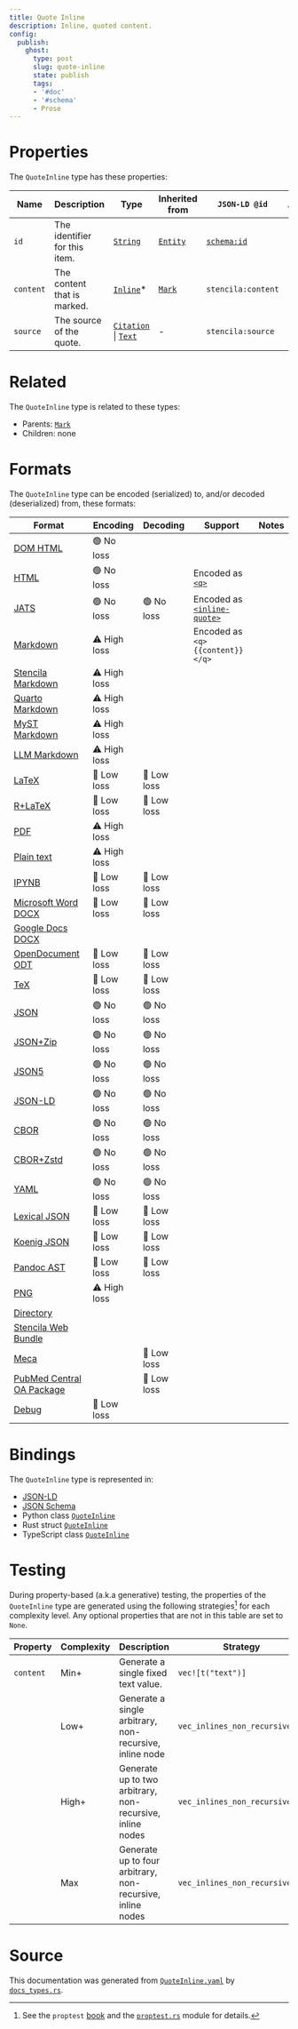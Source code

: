 ```yaml
---
title: Quote Inline
description: Inline, quoted content.
config:
  publish:
    ghost:
      type: post
      slug: quote-inline
      state: publish
      tags:
      - '#doc'
      - '#schema'
      - Prose
---
```


# Properties

The `QuoteInline` type has these properties:

| Name      | Description                   | Type                                                                                                                                     | Inherited from                                                     | `JSON-LD @id`                        | Aliases |
| --------- | ----------------------------- | ---------------------------------------------------------------------------------------------------------------------------------------- | ------------------------------------------------------------------ | ------------------------------------ | ------- |
| `id`      | The identifier for this item. | [`String`](https://stencila.ghost.io/docs/reference/schema/string)                                                                       | [`Entity`](https://stencila.ghost.io/docs/reference/schema/entity) | [`schema:id`](https://schema.org/id) | -       |
| `content` | The content that is marked.   | [`Inline`](https://stencila.ghost.io/docs/reference/schema/inline)*                                                                      | [`Mark`](https://stencila.ghost.io/docs/reference/schema/mark)     | `stencila:content`                   | -       |
| `source`  | The source of the quote.      | [`Citation`](https://stencila.ghost.io/docs/reference/schema/citation) \| [`Text`](https://stencila.ghost.io/docs/reference/schema/text) | -                                                                  | `stencila:source`                    | -       |

# Related

The `QuoteInline` type is related to these types:

- Parents: [`Mark`](https://stencila.ghost.io/docs/reference/schema/mark)
- Children: none

# Formats

The `QuoteInline` type can be encoded (serialized) to, and/or decoded (deserialized) from, these formats:

| Format                                                                              | Encoding     | Decoding   | Support                                                                                                            | Notes |
| ----------------------------------------------------------------------------------- | ------------ | ---------- | ------------------------------------------------------------------------------------------------------------------ | ----- |
| [DOM HTML](https://stencila.ghost.io/docs/reference/formats/dom.html)               | 🟢 No loss    |            |                                                                                                                    |
| [HTML](https://stencila.ghost.io/docs/reference/formats/html)                       | 🟢 No loss    |            | Encoded as [`<q>`](https://developer.mozilla.org/en-US/docs/Web/HTML/Element/q)                                    |
| [JATS](https://stencila.ghost.io/docs/reference/formats/jats)                       | 🟢 No loss    | 🟢 No loss  | Encoded as [`<inline-quote>`](https://jats.nlm.nih.gov/articleauthoring/tag-library/1.3/element/inline-quote.html) |
| [Markdown](https://stencila.ghost.io/docs/reference/formats/md)                     | ⚠️ High loss |            | Encoded as `<q>{{content}}</q>`                                                                                    |
| [Stencila Markdown](https://stencila.ghost.io/docs/reference/formats/smd)           | ⚠️ High loss |            |                                                                                                                    |
| [Quarto Markdown](https://stencila.ghost.io/docs/reference/formats/qmd)             | ⚠️ High loss |            |                                                                                                                    |
| [MyST Markdown](https://stencila.ghost.io/docs/reference/formats/myst)              | ⚠️ High loss |            |                                                                                                                    |
| [LLM Markdown](https://stencila.ghost.io/docs/reference/formats/llmd)               | ⚠️ High loss |            |                                                                                                                    |
| [LaTeX](https://stencila.ghost.io/docs/reference/formats/latex)                     | 🔷 Low loss   | 🔷 Low loss |                                                                                                                    |
| [R+LaTeX](https://stencila.ghost.io/docs/reference/formats/rnw)                     | 🔷 Low loss   | 🔷 Low loss |                                                                                                                    |
| [PDF](https://stencila.ghost.io/docs/reference/formats/pdf)                         | ⚠️ High loss |            |                                                                                                                    |
| [Plain text](https://stencila.ghost.io/docs/reference/formats/text)                 | ⚠️ High loss |            |                                                                                                                    |
| [IPYNB](https://stencila.ghost.io/docs/reference/formats/ipynb)                     | 🔷 Low loss   | 🔷 Low loss |                                                                                                                    |
| [Microsoft Word DOCX](https://stencila.ghost.io/docs/reference/formats/docx)        | 🔷 Low loss   | 🔷 Low loss |                                                                                                                    |
| [Google Docs DOCX](https://stencila.ghost.io/docs/reference/formats/gdocx)          |              |            |                                                                                                                    |
| [OpenDocument ODT](https://stencila.ghost.io/docs/reference/formats/odt)            | 🔷 Low loss   | 🔷 Low loss |                                                                                                                    |
| [TeX](https://stencila.ghost.io/docs/reference/formats/tex)                         | 🔷 Low loss   | 🔷 Low loss |                                                                                                                    |
| [JSON](https://stencila.ghost.io/docs/reference/formats/json)                       | 🟢 No loss    | 🟢 No loss  |                                                                                                                    |
| [JSON+Zip](https://stencila.ghost.io/docs/reference/formats/json.zip)               | 🟢 No loss    | 🟢 No loss  |                                                                                                                    |
| [JSON5](https://stencila.ghost.io/docs/reference/formats/json5)                     | 🟢 No loss    | 🟢 No loss  |                                                                                                                    |
| [JSON-LD](https://stencila.ghost.io/docs/reference/formats/jsonld)                  | 🟢 No loss    | 🟢 No loss  |                                                                                                                    |
| [CBOR](https://stencila.ghost.io/docs/reference/formats/cbor)                       | 🟢 No loss    | 🟢 No loss  |                                                                                                                    |
| [CBOR+Zstd](https://stencila.ghost.io/docs/reference/formats/cbor.zstd)             | 🟢 No loss    | 🟢 No loss  |                                                                                                                    |
| [YAML](https://stencila.ghost.io/docs/reference/formats/yaml)                       | 🟢 No loss    | 🟢 No loss  |                                                                                                                    |
| [Lexical JSON](https://stencila.ghost.io/docs/reference/formats/lexical)            | 🔷 Low loss   | 🔷 Low loss |                                                                                                                    |
| [Koenig JSON](https://stencila.ghost.io/docs/reference/formats/koenig)              | 🔷 Low loss   | 🔷 Low loss |                                                                                                                    |
| [Pandoc AST](https://stencila.ghost.io/docs/reference/formats/pandoc)               | 🔷 Low loss   | 🔷 Low loss |                                                                                                                    |
| [PNG](https://stencila.ghost.io/docs/reference/formats/png)                         | ⚠️ High loss |            |                                                                                                                    |
| [Directory](https://stencila.ghost.io/docs/reference/formats/directory)             |              |            |                                                                                                                    |
| [Stencila Web Bundle](https://stencila.ghost.io/docs/reference/formats/swb)         |              |            |                                                                                                                    |
| [Meca](https://stencila.ghost.io/docs/reference/formats/meca)                       |              | 🔷 Low loss |                                                                                                                    |
| [PubMed Central OA Package](https://stencila.ghost.io/docs/reference/formats/pmcoa) |              | 🔷 Low loss |                                                                                                                    |
| [Debug](https://stencila.ghost.io/docs/reference/formats/debug)                     | 🔷 Low loss   |            |                                                                                                                    |

# Bindings

The `QuoteInline` type is represented in:

- [JSON-LD](https://stencila.org/QuoteInline.jsonld)
- [JSON Schema](https://stencila.org/QuoteInline.schema.json)
- Python class [`QuoteInline`](https://github.com/stencila/stencila/blob/main/python/python/stencila/types/quote_inline.py)
- Rust struct [`QuoteInline`](https://github.com/stencila/stencila/blob/main/rust/schema/src/types/quote_inline.rs)
- TypeScript class [`QuoteInline`](https://github.com/stencila/stencila/blob/main/ts/src/types/QuoteInline.ts)

# Testing

During property-based (a.k.a generative) testing, the properties of the `QuoteInline` type are generated using the following strategies[^1] for each complexity level. Any optional properties that are not in this table are set to `None`.

| Property  | Complexity | Description                                                | Strategy                       |
| --------- | ---------- | ---------------------------------------------------------- | ------------------------------ |
| `content` | Min+       | Generate a single fixed text value.                        | `vec![t("text")]`              |
|           | Low+       | Generate a single arbitrary, non-recursive, inline node    | `vec_inlines_non_recursive(1)` |
|           | High+      | Generate up to two arbitrary, non-recursive, inline nodes  | `vec_inlines_non_recursive(2)` |
|           | Max        | Generate up to four arbitrary, non-recursive, inline nodes | `vec_inlines_non_recursive(4)` |

# Source

This documentation was generated from [`QuoteInline.yaml`](https://github.com/stencila/stencila/blob/main/schema/QuoteInline.yaml) by [`docs_types.rs`](https://github.com/stencila/stencila/blob/main/rust/schema-gen/src/docs_types.rs).

[^1]: See the `proptest` [book](https://proptest-rs.github.io/proptest/) and the [`proptest.rs`](https://github.com/stencila/stencila/blob/main/rust/schema/src/proptests.rs) module for details.
